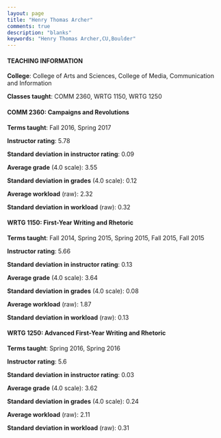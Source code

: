 ```yaml
---
layout: page
title: "Henry Thomas Archer" 
comments: true
description: "blanks"
keywords: "Henry Thomas Archer,CU,Boulder"
---
```

<head>
<script src="https://ajax.googleapis.com/ajax/libs/jquery/2.1.3/jquery.min.js"></script>
<script src="https://dl.dropboxusercontent.com/s/pc42nxpaw1ea4o9/highcharts.js?dl=0"></script>
<!-- <script src="../assets/js/highcharts.js"></script> -->
<style type="text/css">@font-face {
	font-family: "Bebas Neue";
	src: url(https://www.filehosting.org/file/details/544349/BebasNeue Regular.otf) format("opentype");
	}
	h1.Bebas { 
		font-family: "Bebas Neue", Verdana, Tahoma;
	}
</style>
</head>
	   
#### TEACHING INFORMATION

**College**: College of Arts and Sciences, College of Media, Communication and Information

**Classes taught**: COMM 2360, WRTG 1150, WRTG 1250

#### COMM 2360: Campaigns and Revolutions

**Terms taught**: Fall 2016, Spring 2017

**Instructor rating**: 5.78

**Standard deviation in instructor rating**: 0.09

**Average grade** (4.0 scale): 3.55

**Standard deviation in grades** (4.0 scale): 0.12

**Average workload** (raw): 2.32

**Standard deviation in workload** (raw): 0.32

#### WRTG 1150: First-Year Writing and Rhetoric

**Terms taught**: Fall 2014, Spring 2015, Spring 2015, Fall 2015, Fall 2015

**Instructor rating**: 5.66

**Standard deviation in instructor rating**: 0.13

**Average grade** (4.0 scale): 3.64

**Standard deviation in grades** (4.0 scale): 0.08

**Average workload** (raw): 1.87

**Standard deviation in workload** (raw): 0.13

#### WRTG 1250: Advanced First-Year Writing and Rhetoric

**Terms taught**: Spring 2016, Spring 2016

**Instructor rating**: 5.6

**Standard deviation in instructor rating**: 0.03

**Average grade** (4.0 scale): 3.62

**Standard deviation in grades** (4.0 scale): 0.24

**Average workload** (raw): 2.11

**Standard deviation in workload** (raw): 0.31

